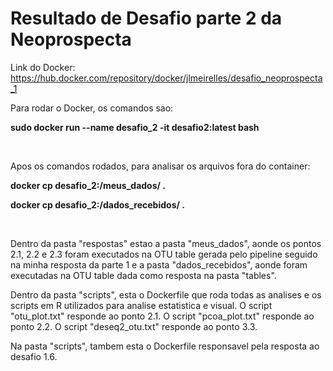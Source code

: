 # Resultado de Desafio parte 2 da Neoprospecta

Link do Docker: https://hub.docker.com/repository/docker/jlmeirelles/desafio_neoprospecta_1
<p>
Para rodar o Docker, os comandos sao:
  
**sudo docker run  --name desafio_2 -it desafio2:latest bash**

</p>

<p>&nbsp;</p>

<p>
Apos os comandos rodados, para analisar os arquivos fora do container:

**<abrir outro terminal com o container aberto e rodar:>**

**docker cp desafio_2:/meus_dados/ .**

**docker cp desafio_2:/dados_recebidos/ .**

</p>

<p>&nbsp;</p>

<p>
  
Dentro da pasta "respostas" estao a pasta "meus_dados", aonde os pontos 2.1, 2.2 e 2.3 foram executados na OTU table gerada pelo pipeline seguido na minha resposta da parte 1 e a pasta "dados_recebidos", aonde foram executadas na OTU table dada como resposta na pasta "tables".

Dentro da pasta "scripts", esta o Dockerfile que roda todas as analises e os scripts em R utilizados para analise estatistica e visual.
O script "otu_plot.txt" responde ao ponto 2.1.
O script "pcoa_plot.txt" responde ao ponto 2.2.
O script "deseq2_otu.txt" responde ao ponto 3.3.

Na pasta "scripts", tambem esta o Dockerfile responsavel pela resposta ao desafio 1.6.
</p>

